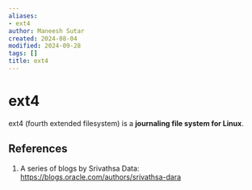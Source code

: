 ```yaml
---
aliases:
- ext4
author: Maneesh Sutar
created: 2024-08-04
modified: 2024-09-28
tags: []
title: ext4
---
```


# ext4

ext4 (fourth extended filesystem) is a **journaling file system for Linux**.

## References

1. A series of blogs by Srivathsa Data: https://blogs.oracle.com/authors/srivathsa-dara
